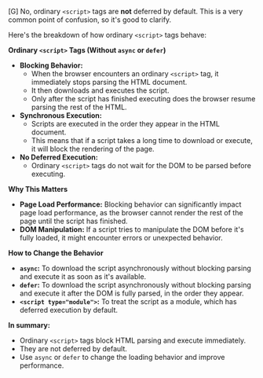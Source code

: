 [G] No, ordinary `<script>` tags are **not** deferred by default. This is a very common point of confusion, so it's good to clarify.

Here's the breakdown of how ordinary `<script>` tags behave:

**Ordinary `<script>` Tags (Without `async` or `defer`)**

* **Blocking Behavior:**
    * When the browser encounters an ordinary `<script>` tag, it immediately stops parsing the HTML document.
    * It then downloads and executes the script.
    * Only after the script has finished executing does the browser resume parsing the rest of the HTML.
* **Synchronous Execution:**
    * Scripts are executed in the order they appear in the HTML document.
    * This means that if a script takes a long time to download or execute, it will block the rendering of the page.
* **No Deferred Execution:**
    * Ordinary `<script>` tags do not wait for the DOM to be parsed before executing.

**Why This Matters**

* **Page Load Performance:** Blocking behavior can significantly impact page load performance, as the browser cannot render the rest of the page until the script has finished.
* **DOM Manipulation:** If a script tries to manipulate the DOM before it's fully loaded, it might encounter errors or unexpected behavior.

**How to Change the Behavior**

* **`async`:** To download the script asynchronously without blocking parsing and execute it as soon as it's available.
* **`defer`:** To download the script asynchronously without blocking parsing and execute it after the DOM is fully parsed, in the order they appear.
* **`<script type="module">`:** To treat the script as a module, which has deferred execution by default.

**In summary:**

* Ordinary `<script>` tags block HTML parsing and execute immediately.
* They are not deferred by default.
* Use `async` or `defer` to change the loading behavior and improve performance.
